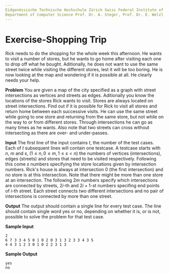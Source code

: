 ```yaml
---
Eidgenössische Technische Hochschule Zürich Swiss Federal Institute of Technology Zurich Algorithms Lab HS22
Department of Computer Science Prof. Dr. A. Steger, Prof. Dr. E. Welzl cadmo.ethz.ch/education/lectures/HS22/algolab
---
```


# Exercise-Shopping Trip

Rick needs to do the shopping for the whole week this afternoon. He wants to visit a number of stores, but he wants to go home after visiting each one to drop off what he bought. Aditionally, he does not want to use the same street twice while visiting the different stores, lest it will be too boring. He is now looking at the map and wondering if it is possible at all. He clearly needs your help.

**Problem** You are given a map of the city specified as a graph with street intersections as vertices and streets as edges. Aditionally you know the locations of the stores Rick wants to visit. Stores are always located on street intersections. Find out if it is possible for Rick to visit all stores and return home between each successive visits. He can use the same street while going to one store and returning from the same store, but not while on the way to or from different stores. Through intersections he can go as many times as he wants. Also note that two streets can cross without intersecting as there are over- and under-passes.

**Input** The first line of the input contains $t$, the number of the test cases. Each of $t$ subsequent lines will contain one testcase. A testcase starts with $n$, $m$ and $s$, $(1 \leqslant n, 0 \leqslant m, 1 \leqslant s<n)$ the numbers of vertices (intersections), edges (streets) and stores that need to be visited respectively. Following this come $s$ numbers specifying the store locations given by intersection numbers. Rick's house is always at intersection 0 (the first intersection) and no store is at this intersection. Note that there might be more than one store at an intersection. The following $2 m$ numbers specify which intersections are connected by streets, $2 i$-th and $2 i+1$-st numbers specifing end points of $i$-th street. Each street connects two different intersections and no pair of intersections is connected by more than one street.

**Output** The output should contain a single line for every test case. The line should contain single word yes or no, depending on whether it is, or is not, possible to solve the problem for that test case.

**Sample Input**

```
2
6 7 3 3 4 5 0 1 0 2 0 3 1 3 2 3 3 4 3 5
4 4 3 1 2 3 0 1 0 2 2 3 1 3

```

**Sample Output**

```
yes
no
```

